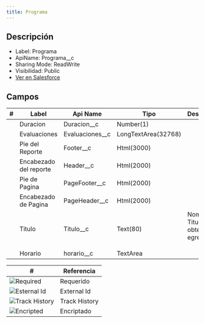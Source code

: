 ```yaml
---
title: Programa
---
```


<!-- START autogenerated-object -->

## Descripción

- Label: Programa
- ApiName: Programa\_\_c
- Sharing Mode: ReadWrite
- Visibilidad: Public
- [Ver en Salesforce](https://test.salesforce.com/lightning/setup/ObjectManager/lookupRedirect?lookup=entityByApiName&apiName=Programa__c)

## Campos

| #                         | Label                  | Api Name          | Tipo                | Descripcion                                     |
| ------------------------- | ---------------------- | ----------------- | ------------------- | ----------------------------------------------- |
| <div class="icons"></div> | Duracion               | Duracion\_\_c     | Number(1)           | <ul></ul>                                       |
| <div class="icons"></div> | Evaluaciones           | Evaluaciones\_\_c | LongTextArea(32768) | <ul></ul>                                       |
| <div class="icons"></div> | Pie del Reporte        | Footer\_\_c       | Html(3000)          | <ul></ul>                                       |
| <div class="icons"></div> | Encabezado del reporte | Header\_\_c       | Html(2000)          | <ul></ul>                                       |
| <div class="icons"></div> | Pie de Pagina          | PageFooter\_\_c   | Html(2000)          | <ul></ul>                                       |
| <div class="icons"></div> | Encabezado de Pagina   | PageHeader\_\_c   | Html(2000)          | <ul></ul>                                       |
| <div class="icons"></div> | Titulo                 | Titulo\_\_c       | Text(80)            | Nombre del Titulo obtenido al egresar <ul></ul> |
| <div class="icons"></div> | Horario                | horario\_\_c      | TextArea            | <ul></ul>                                       |

| #                                                              | Referencia    |
| -------------------------------------------------------------- | ------------- |
| <div class="icons">![Required](/img/lock_60.png)</div>         | Requerido     |
| <div class="icons">![Esternal Id](/img/database_60.png)</div>  | External Id   |
| <div class="icons">![Track History](/img/tracker_60.png)</div> | Track History |
| <div class="icons">![Encripted](/img/password_60.png)</div>    | Encriptado    |

<!-- END autogenerated-object -->
